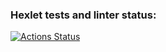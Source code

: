 ### Hexlet tests and linter status:
[![Actions Status](https://github.com/Fantom2954/frontend-project-44/actions/workflows/hexlet-check.yml/badge.svg)](https://github.com/Fantom2954/frontend-project-44/actions)